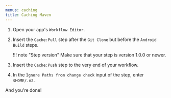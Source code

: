 ```yaml
---
menus: caching
title: Caching Maven
---
```

1. Open your app's `Workflow Editor`.

1. Insert the `Cache:Pull` step after the `Git Clone` but before the `Android Build` steps.

    !!! note "Step version"
        Make sure that your step is version 1.0.0 or newer.

1. Insert the `Cache:Push` step to the very end of your workflow.

1. In the `Ignore Paths from change check` input of the step, enter `$HOME/.m2`.

And you're done!

